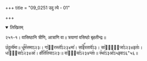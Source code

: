 +++
title = "09_0251 उदु त्ये - 01"

+++
<details open><summary>लिखितम्</summary>

२५१-१। वासिष्ठानि त्रीणि, आत्राणि वा॥ त्रयाणां वसिष्ठो बृहतीन्द्रः॥

उ꣥दुत्ये꣯मा॥ धू꣢꣯म꣡त्तमाऽ२३ः। गा꣢इ᳐रस्तो꣣ऽ२३४मा꣥। सा꣢꣯ई꣡꣯रताये꣢ऽ३। सा꣢त्रा᳐जा꣣ऽ२३४इताः꣥। धा꣢ना᳐सा꣣ऽ२३४आ꣥। क्षी꣢꣯तो꣡꣯तयाऽ२३ः॥ वा꣢जा᳐या꣣ऽ२३४न्ताः꣥॥ र꣣था꣢ऽ३आ꣤ऽ५इवाऽ६"५६॥
</details>